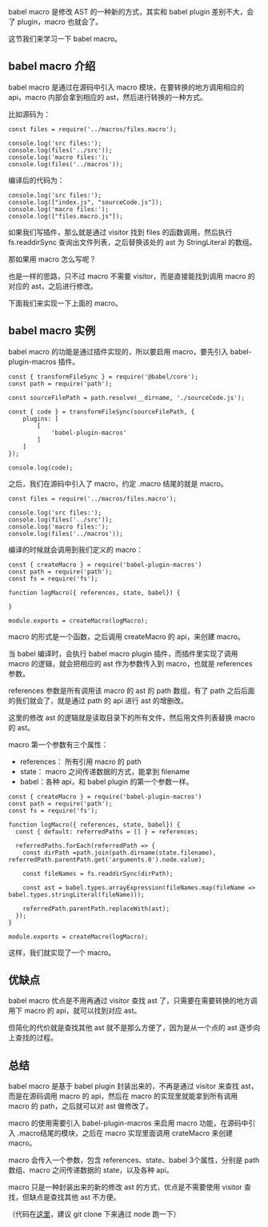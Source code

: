 babel macro 是修改 AST 的一种新的方式，其实和 babel plugin 差别不大，会了 plugin，macro 也就会了。

这节我们来学习一下 babel macro。

babel macro 介绍
--------------

babel macro 是通过在源码中引入 macro 模块，在要转换的地方调用相应的 api，macro 内部会拿到相应的 ast，然后进行转换的一种方式。

比如源码为：

```
const files = require('../macros/files.macro');

console.log('src files:');
console.log(files('../src'));
console.log('macro files:');
console.log(files('../macros'));
```

编译后的代码为：

```
console.log('src files:');
console.log(["index.js", "sourceCode.js"]);
console.log('macro files:');
console.log(["files.macro.js"]);
```

如果我们写插件，那么就是通过 visitor 找到 files 的函数调用，然后执行 fs.readdirSync 查询出文件列表，之后替换该处的 ast 为 StringLiteral 的数组。

那如果用 macro 怎么写呢？

也是一样的思路，只不过 macro 不需要 visitor，而是直接能找到调用 macro 的对应的 ast，之后进行修改。

下面我们来实现一下上面的 macro。

babel macro 实例
--------------

babel macro 的功能是通过插件实现的，所以要启用 macro，要先引入 babel-plugin-macros 插件。

```
const { transformFileSync } = require('@babel/core');
const path = require('path');

const sourceFilePath = path.resolve(__dirname, './sourceCode.js');

const { code } = transformFileSync(sourceFilePath, {
    plugins: [
        [
            'babel-plugin-macros'
        ]
    ]
});

console.log(code);
```

之后，我们在源码中引入了 macro，约定 .macro 结尾的就是 macro。

```
const files = require('../macros/files.macro');

console.log('src files:');
console.log(files('../src'));
console.log('macro files:');
console.log(files('../macros'));
```

编译的时候就会调用到我们定义的 macro：

```
const { createMacro } = require('babel-plugin-macros')
const path = require('path');
const fs = require('fs');

function logMacro({ references, state, babel}) {

}

module.exports = createMacro(logMacro);
```

macro 的形式是一个函数，之后调用 createMacro 的 api，来创建 macro。

当 babel 编译时，会执行 babel macro plugin 插件，而插件里实现了调用 macro 的逻辑，就会把相应的 ast 作为参数传入到 macro，也就是 references 参数。

references 参数是所有调用该 macro 的 ast 的 path 数组，有了 path 之后后面的我们就会了，就是通过 path 的 api 进行 ast 的增删改。

这里的修改 ast 的逻辑就是读取目录下的所有文件，然后用文件列表替换 macro 的 ast。

macro 第一个参数有三个属性：

- references： 所有引用 macro 的 path
- state： macro 之间传递数据的方式，能拿到 filename
- babel：各种 api，和 babel plugin 的第一个参数一样。

```
const { createMacro } = require('babel-plugin-macros')
const path = require('path');
const fs = require('fs');

function logMacro({ references, state, babel}) {
  const { default: referredPaths = [] } = references;

  referredPaths.forEach(referredPath => {
    const dirPath =path.join(path.dirname(state.filename), referredPath.parentPath.get('arguments.0').node.value);

    const fileNames = fs.readdirSync(dirPath);

    const ast = babel.types.arrayExpression(fileNames.map(fileName => babel.types.stringLiteral(fileName)));

    referredPath.parentPath.replaceWith(ast);
  });
}

module.exports = createMacro(logMacro);
```

这样，我们就实现了一个 macro。

优缺点
---

babel macro 优点是不用再通过 visitor 查找 ast 了，只需要在需要转换的地方调用下 macro 的 api，就可以找到对应 ast。

但简化的代价就是查找其他 ast 就不是那么方便了，因为是从一个点的 ast 逐步向上查找的过程。

总结
--

babel macro 是基于 babel plugin 封装出来的，不再是通过 visitor 来查找 ast，而是在源码调用 macro 的 api，然后在 macro 的实现里就能拿到所有调用 macro 的 path，之后就可以对 ast 做修改了。

macro 的使用需要引入 babel-plugin-macros 来启用 macro 功能，在源码中引入 .macro结尾的模块，之后在 macro 实现里面调用 crateMacro 来创建 macro。

macro 会传入一个参数，包含 references、state、babel 3个属性，分别是 path 数组、macro 之间传递数据的 state，以及各种 api。

macro 只是一种封装出来的新的修改 ast 的方式，优点是不需要使用 visitor 查找，但缺点是查找其他 ast 不方便。

（代码在[这里](https://link.juejin.cn/?target=https%3A%2F%2Fgithub.com%2FQuarkGluonPlasma%2Fbabel-plugin-exercize "https://github.com/QuarkGluonPlasma/babel-plugin-exercize")，建议 git clone 下来通过 node 跑一下）
